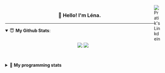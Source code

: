 <!--
<a href="https://twitter.com" target="_blank" rel="nofollow">
 <img align="right" alt="Pratik's Twitter" width="22px" src="https://cdn.jsdelivr.net/npm/simple-icons@v3/icons/twitter.svg" />
</a> 

-->
<a href="https://www.linkedin.com/in/lenagiacalone/" target="_blank" rel="nofollow">
 <img align="right" alt="Pratik's Linkdein" width="22px" src="https://cdn.jsdelivr.net/npm/simple-icons@v3/icons/linkedin.svg" />
</a>



<h3 align="center">👋 Hello! I'm Léna.</h3>

---

<!--
**lgiacalo/lgiacalo** is a ✨ _special_ ✨ repository because its `README.md` (this file) appears on your GitHub profile.

Here are some ideas to get you started:

- 🔭 I’m currently working on ...
- 🌱 I’m currently learning ...
- 👯 I’m looking to collaborate on ...
- 🤔 I’m looking for help with ...
- 💬 Ask me about ...
- 📫 How to reach me: ...
- 😄 Pronouns: ...
- ⚡ Fun fact: ...
-->

<details open>
 <summary> 😇 <b>My Github Stats</b>: </summary>
<br>
<p align = "center">
  <img src = "https://github-readme-stats.vercel.app/api?username=lgiacalo&show_icons=true&theme=nord" width="420">
  <img src = "https://github-readme-stats.vercel.app/api/top-langs/?username=lgiacalo&layout=compact&theme=nord">
</p>
 
<br>
<p align = "center">
  <imp src = "https://github-readme-stats.vercel.app/api/wakatime?username=lgiacalo&theme=nord">
</p>

</details>

<details>
 <summary>🤖 <b>My programming stats</b></summary>
 <br>
 
<!--START_SECTION:waka-->
![Lines of code](https://img.shields.io/badge/From%20Hello%20World%20I%27ve%20Written-965905%20lines%20of%20code-blue)

**🐱 My Github Data** 

> 🏆 1,045 Contributions in the Year 2021
 > 
> 📦 297.2 kB Used in Github's Storage 
 > 
> 🚫 Not Opted to Hire
 > 
> 📜 44 Public Repositories 
 > 
> 🔑 34 Private Repositories  
 > 
**I'm an Early 🐤** 

```text
🌞 Morning    202 commits    █████░░░░░░░░░░░░░░░░░░░░   23.11% 
🌆 Daytime    406 commits    ███████████░░░░░░░░░░░░░░   46.45% 
🌃 Evening    229 commits    ██████░░░░░░░░░░░░░░░░░░░   26.2% 
🌙 Night      37 commits     █░░░░░░░░░░░░░░░░░░░░░░░░   4.23%

```
📅 **I'm Most Productive on Thursday** 

```text
Monday       125 commits    ███░░░░░░░░░░░░░░░░░░░░░░   14.3% 
Tuesday      92 commits     ██░░░░░░░░░░░░░░░░░░░░░░░   10.53% 
Wednesday    168 commits    ████░░░░░░░░░░░░░░░░░░░░░   19.22% 
Thursday     176 commits    █████░░░░░░░░░░░░░░░░░░░░   20.14% 
Friday       169 commits    ████░░░░░░░░░░░░░░░░░░░░░   19.34% 
Saturday     33 commits     █░░░░░░░░░░░░░░░░░░░░░░░░   3.78% 
Sunday       111 commits    ███░░░░░░░░░░░░░░░░░░░░░░   12.7%

```


📊 **This Week I Spent My Time On** 

```text
⌚︎ Time Zone: Europe/Paris

💬 Programming Languages: 
JavaScript               3 hrs 59 mins       ██████████████████████░░░   88.04% 
Python                   23 mins             ██░░░░░░░░░░░░░░░░░░░░░░░   8.78% 
Assembly                 5 mins              ░░░░░░░░░░░░░░░░░░░░░░░░░   2.08% 
Markdown                 1 min               ░░░░░░░░░░░░░░░░░░░░░░░░░   0.61% 
JSON                     1 min               ░░░░░░░░░░░░░░░░░░░░░░░░░   0.49%

🔥 Editors: 
VS Code                  4 hrs 32 mins       █████████████████████████   100.0%

🐱‍💻 Projects: 
prog                     4 hrs 30 mins       ████████████████████████░   99.39% 
works                    1 min               ░░░░░░░░░░░░░░░░░░░░░░░░░   0.61%

💻 Operating System: 
Mac                      4 hrs 32 mins       █████████████████████████   100.0%

```

**I Mostly Code in C** 

```text
C                        26 repos            ████████░░░░░░░░░░░░░░░░░   32.1% 
JavaScript               16 repos            █████░░░░░░░░░░░░░░░░░░░░   19.75% 
HTML                     8 repos             ██░░░░░░░░░░░░░░░░░░░░░░░   9.88% 
Shell                    8 repos             ██░░░░░░░░░░░░░░░░░░░░░░░   9.88% 
C++                      4 repos             █░░░░░░░░░░░░░░░░░░░░░░░░   4.94%

```


**Timeline**

![Chart not found](https://raw.githubusercontent.com/lgiacalo/lgiacalo/main/charts/bar_graph.png) 


 Last Updated on 15/09/2021
<!--END_SECTION:waka-->

</details>
